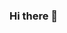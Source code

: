 ### Hi there 👋

<!--
**Ishm43l/Ishm43l** is a ✨ _special_ ✨ repository because its `README.md` (this file) appears on your GitHub profile.



- 🌱 I’m currently learning a full stack developer course and I need to start with this...

Its my pleasure to be here and sharing with all of you my results.
